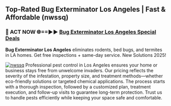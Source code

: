 ## Top-Rated Bug Exterminator Los Angeles | Fast & Affordable (nwssq)

<h3>🐜 ACT NOW 🌐==►► <a href="https://tinyurl.com/yc7vsfwc" rel="nofollow">Bug Exterminator Los Angeles Special Deals</a></h3>

**Bug Exterminator Los Angeles** eliminates rodents, bed bugs, and termites in LA homes. Get free inspections + same-day service. New Solutions 2025!

[![nwssq](https://i.imgur.com/1VzRXn8.jpeg)](https://tinyurl.com/yc7vsfwc)
Professional pest control in Los Angeles ensures your home or business stays free from unwelcome invaders. Our pricing reflects the severity of the infestation, property size, and treatment methods—whether eco-friendly solutions or targeted chemical applications. The process starts with a thorough inspection, followed by a customized plan, treatment execution, and follow-up visits to guarantee long-term protection. Trust us to handle pests efficiently while keeping your space safe and comfortable.